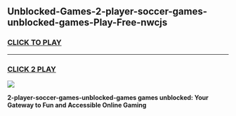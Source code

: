 
## Unblocked-Games-2-player-soccer-games-unblocked-games-Play-Free-nwcjs
<h3>
<a href="https://premium76.site?title=2-player-soccer-games-unblocked-games&ref=23A">CLICK TO PLAY</a></h3>
<hr>

<h3>
<a href="https://premium76.site?title=2-player-soccer-games-unblocked-games&ref=23A">CLICK 2 PLAY</a>
  
</h3>

<a href="https://premium76.site?title=2-player-soccer-games-unblocked-games&ref=23A"><img src="https://clearcache.store/games.png"></a>


**2-player-soccer-games-unblocked-games games unblocked: Your Gateway to Fun and Accessible Online Gaming**
